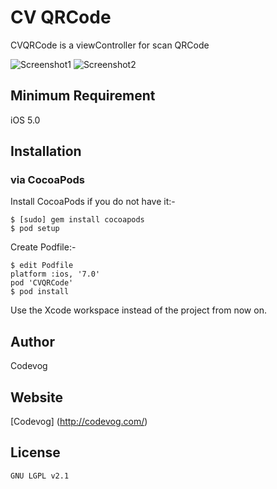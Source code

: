 # CV QRCode

CVQRCode is a viewController for scan QRCode

![Screenshot1](http://i.imgur.com/4FwS55cl.png "Screenshot1") 
![Screenshot2](http://i.imgur.com/n6sefsJl.png "Screenshot2")

## Minimum Requirement
iOS 5.0

## Installation
### via CocoaPods
Install CocoaPods if you do not have it:-
````
$ [sudo] gem install cocoapods
$ pod setup
````
Create Podfile:-
````
$ edit Podfile
platform :ios, '7.0'
pod 'CVQRCode'
$ pod install
````
Use the Xcode workspace instead of the project from now on.

## Author
Codevog
## Website

[Codevog] (http://codevog.com/)

## License
````
GNU LGPL v2.1
````
